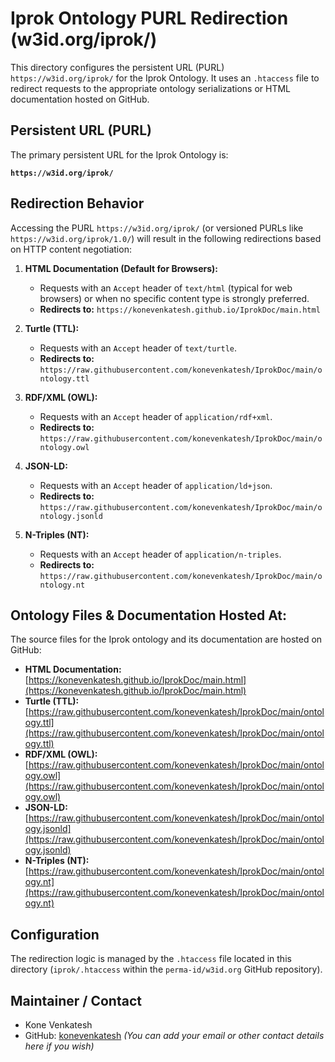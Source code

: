 # Iprok Ontology PURL Redirection (w3id.org/iprok/)

This directory configures the persistent URL (PURL) `https://w3id.org/iprok/` for the Iprok Ontology. It uses an `.htaccess` file to redirect requests to the appropriate ontology serializations or HTML documentation hosted on GitHub.

## Persistent URL (PURL)

The primary persistent URL for the Iprok Ontology is:

**`https://w3id.org/iprok/`**

## Redirection Behavior

Accessing the PURL `https://w3id.org/iprok/` (or versioned PURLs like `https://w3id.org/iprok/1.0/`) will result in the following redirections based on HTTP content negotiation:

1.  **HTML Documentation (Default for Browsers):**

    - Requests with an `Accept` header of `text/html` (typical for web browsers) or when no specific content type is strongly preferred.
    - **Redirects to:** `https://konevenkatesh.github.io/IprokDoc/main.html`

2.  **Turtle (TTL):**

    - Requests with an `Accept` header of `text/turtle`.
    - **Redirects to:** `https://raw.githubusercontent.com/konevenkatesh/IprokDoc/main/ontology.ttl`

3.  **RDF/XML (OWL):**

    - Requests with an `Accept` header of `application/rdf+xml`.
    - **Redirects to:** `https://raw.githubusercontent.com/konevenkatesh/IprokDoc/main/ontology.owl`

4.  **JSON-LD:**

    - Requests with an `Accept` header of `application/ld+json`.
    - **Redirects to:** `https://raw.githubusercontent.com/konevenkatesh/IprokDoc/main/ontology.jsonld`

5.  **N-Triples (NT):**
    - Requests with an `Accept` header of `application/n-triples`.
    - **Redirects to:** `https://raw.githubusercontent.com/konevenkatesh/IprokDoc/main/ontology.nt`

## Ontology Files & Documentation Hosted At:

The source files for the Iprok ontology and its documentation are hosted on GitHub:

- **HTML Documentation:** [https://konevenkatesh.github.io/IprokDoc/main.html](https://konevenkatesh.github.io/IprokDoc/main.html)
- **Turtle (TTL):** [https://raw.githubusercontent.com/konevenkatesh/IprokDoc/main/ontology.ttl](https://raw.githubusercontent.com/konevenkatesh/IprokDoc/main/ontology.ttl)
- **RDF/XML (OWL):** [https://raw.githubusercontent.com/konevenkatesh/IprokDoc/main/ontology.owl](https://raw.githubusercontent.com/konevenkatesh/IprokDoc/main/ontology.owl)
- **JSON-LD:** [https://raw.githubusercontent.com/konevenkatesh/IprokDoc/main/ontology.jsonld](https://raw.githubusercontent.com/konevenkatesh/IprokDoc/main/ontology.jsonld)
- **N-Triples (NT):** [https://raw.githubusercontent.com/konevenkatesh/IprokDoc/main/ontology.nt](https://raw.githubusercontent.com/konevenkatesh/IprokDoc/main/ontology.nt)

## Configuration

The redirection logic is managed by the `.htaccess` file located in this directory (`iprok/.htaccess` within the `perma-id/w3id.org` GitHub repository).

## Maintainer / Contact

- Kone Venkatesh
- GitHub: [konevenkatesh](https://github.com/konevenkatesh)
  _(You can add your email or other contact details here if you wish)_
